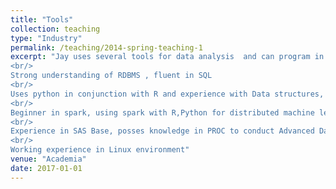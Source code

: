 ```yaml
---
title: "Tools"
collection: teaching
type: "Industry"
permalink: /teaching/2014-spring-teaching-1
excerpt: "Jay uses several tools for data analysis  and can program in R, python ,SAS Base for developing data driven solutions.<br/><img src='/images/Tools.png'><br/>Advanced user in R ,adept with packages such as Caret,dplyr ,tidyr, h2o,sparklyr ,ggplot2 and shiny
<br/>
Strong understanding of RDBMS , fluent in SQL
<br/>
Uses python in conjunction with R and experience with Data structures, OOP, Numpy, Pandas and Sci-kit learn
<br/>
Beginner in spark, using spark with R,Python for distributed machine learning
<br/>
Experience in SAS Base, posses knowledge in PROC to conduct Advanced Data Analysis 
<br/>
Working experience in Linux environment"
venue: "Academia"
date: 2017-01-01
---
```


